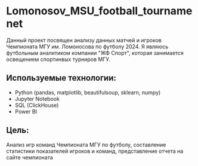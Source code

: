 # Lomonosov_MSU_football_tournamenet
Данный проект посвящен анализу данных матчей и игроков Чемпионата МГУ им. Ломоносова по футболу 2024. Я являюсь футбольным аналитиком компании "ЖФ Спорт", которая занимается освещением спортинвых турниров МГУ.

## Используемые технологии:
- Python (pandas, matplotlib, beautifulsoup, sklearn, numpy)
- Jupyter Notebook
- SQL (ClickHouse)
- Power BI

## Цель:
Анализ игр команд Чемпионата МГУ по футболу, составление статистики показателей игроков и команд, представление отчета на сайте чемпионата

